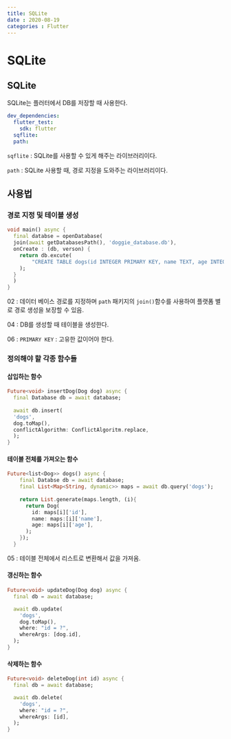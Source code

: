 ```yaml
---
title: SQLite
date : 2020-08-19
categories : Flutter
---
```


# SQLite

## SQLite

SQLite는 플러터에서 DB를 저장할 때 사용한다.

```yaml
dev_dependencies:
  flutter_test:
    sdk: flutter
  sqflite:
  path:
```

`sqflite` : SQLite를 사용할 수 있게 해주는 라이브러리이다.

`path` : SQLite 사용할 때, 경로 지정을 도와주는 라이브러리이다.



## 사용법

### 경로 지정 및 테이블 생성

```dart
void main() async {
  final databse = openDatabase(
  join(await getDatabasesPath(), 'doggie_database.db'),
  onCreate : (db, verson) {
    return db.excute(
    	"CREATE TABLE dogs(id INTEGER PRIMARY KEY, name TEXT, age INTEGER)",
    );
  }
  )
}
```

02 : 데이터 베이스 경로를 지정하며 `path` 패키지의 `join()`함수를 사용하여 플랫폼 별로 경로 생성을 보장할 수 있음.

04 : DB를 생성할 때 테이블을 생성한다.

06 : `PRIMARY KEY` : 고유한 값이어야 한다.

### 정의해야 할 각종 함수들

#### 삽입하는 함수

```dart
Future<void> insertDog(Dog dog) async {
  final Database db = await database;
  
  await db.insert(
  'dogs',
  dog.toMap(),
  conflictAlgorithm: ConflictAlgoritm.replace,
  );
}
```

#### 테이블 전체를 가져오는 함수

```dart
Future<list<Dog>> dogs() async {
    final Databse db = await database;
    final List<Map<String, dynamic>> maps = await db.query('dogs');
  	
    return List.generate(maps.length, (i){
      return Dog(
      	id: maps[i]['id'],
        name: maps:[i]['name'],
        age: maps[i]['age'],
      );
    });
  }
```

05 : 테이블 전체에서 리스트로 변환해서 값을 가져옴.

#### 갱신하는 함수

```dart
Future<void> updateDog(Dog dog) async {
  final db = await database;

  await db.update(
    'dogs',
    dog.toMap(),
    where: "id = ?",
    whereArgs: [dog.id],
  );
}
```

#### 삭제하는 함수

```dart
Future<void> deleteDog(int id) async {
  final db = await database;

  await db.delete(
    'dogs',
    where: "id = ?",
    whereArgs: [id],
  );
}
```